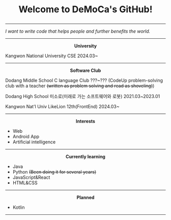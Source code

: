 # <p align="center">Welcome to DeMoCa's GitHub!</p>
---

*I want to write code that helps people and further benefits the world.*

---
**<p align="center">University</p>**
Kangwon National University CSE 2024.03~

---
**<p align="center">Software Club</p>**
Dodang Middle School C language Club ???~??? (CodeUp problem-solving club with a teacher ~~(written as problem solving and read as shoveling)~~)

Dodang High School 미소로(미래로 가는 소프트웨어와 로봇)  2021.03~2023.01

Kangwon Nat'l Univ LikeLion 12th(FrontEnd) 2024.03~

---
**<p align="center">Interests</p>**
- Web
- Android App
- Artificial intelligence
---
**<p align="center">Currently learning</p>**
- Java
- Python ~~(Been doing it for several years)~~
- JavaScript&React
- HTML&CSS
---
**<p align="center">Planned</p>**
- Kotlin
---
